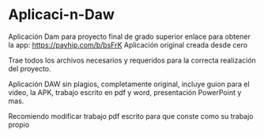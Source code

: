 # Aplicaci-n-Daw
Aplicación Dam para proyecto final de grado superior
enlace para obtener la app: https://payhip.com/b/bsFrK
Aplicación original creada desde cero

Trae todos los archivos necesarios y requeridos para la correcta realización del proyecto.

Aplicación DAW sin plagios, completamente original, incluye guion para el video, la APK, trabajo escrito en pdf y word, presentación PowerPoint y mas.

Recomiendo modificar trabajo pdf escrito para que conste como su trabajo propio
